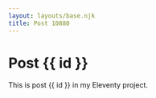 ```yaml
---
layout: layouts/base.njk
title: Post 10880
---
```


# Post {{ id }}

This is post {{ id }} in my Eleventy project.
